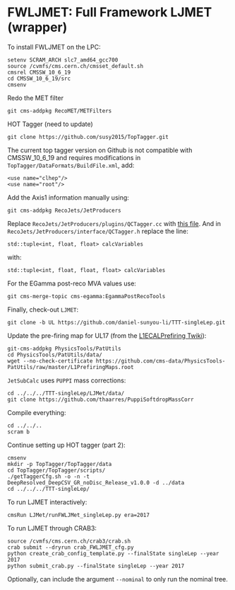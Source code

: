 # FWLJMET: Full Framework LJMET (wrapper)

To install FWLJMET on the LPC:
    
    setenv SCRAM_ARCH slc7_amd64_gcc700
    source /cvmfs/cms.cern.ch/cmsset_default.sh
    cmsrel CMSSW_10_6_19
    cd CMSSW_10_6_19/src
    cmsenv
    
Redo the MET filter
    
    git cms-addpkg RecoMET/METFilters
    
HOT Tagger (need to update)

    git clone https://github.com/susy2015/TopTagger.git
    
The current top tagger version on Github is not compatible with CMSSW_10_6_19 and requires modifications in `TopTagger/DataFormats/BuildFile.xml`, add:

    <use name="clhep"/>
    <use name="root"/>
    
Add the Axis1 information manually using:

    git cms-addpkg RecoJets/JetProducers
    
Replace `RecoJets/JetProducers/plugins/QCTagger.cc` with [this file](https://github.com/jingyuluo/QG_SA/blob/master/QGTagger.cc).  And in `RecoJets/JetProducers/interface/QCTagger.h` replace the line:

    std::tuple<int, float, float> calcVariables
    
with:

    std::tuple<int, float, float, float> calcVariables
    
For the EGamma post-reco MVA values use:

    git cms-merge-topic cms-egamma:EgammaPostRecoTools
    
Finally, check-out `LJMET`:

    git clone -b UL https://github.com/daniel-sunyou-li/TTT-singleLep.git
    
Update the pre-firing map for UL17 (from the [L1ECALPrefiring Twiki](https://twiki.cern.ch/twiki/bin/viewauth/CMS/L1ECALPrefiringWeightRecipe)):

    git-cms-addpkg PhysicsTools/PatUtils
    cd PhysicsTools/PatUtils/data/
    wget --no-check-certificate https://github.com/cms-data/PhysicsTools-PatUtils/raw/master/L1PrefiringMaps.root
    
`JetSubCalc` uses `PUPPI` mass corrections:

    cd ../../../TTT-singleLep/LJMet/data/ 
    git clone https://github.com/thaarres/PuppiSoftdropMassCorr
    
Compile everything:

    cd ../../..
    scram b
    
Continue setting up HOT tagger (part 2):

    cmsenv
    mkdir -p TopTagger/TopTagger/data
    cd TopTagger/TopTagger/scripts/
    ./getTaggerCfg.sh -o -n -t DeepResolved_DeepCSV_GR_noDisc_Release_v1.0.0 -d ../data
    cd ../../../TTT-singleLep/
    
To run LJMET interactively:

    cmsRun LJMet/runFWLJMet_singleLep.py era=2017
    
To run LJMET through CRAB3:

    source /cvmfs/cms.cern.ch/crab3/crab.sh
    crab submit --dryrun crab_FWLJMET_cfg.py
    python create_crab_config_template.py --finalState singleLep --year 2017 
    python submit_crab.py --finalState singleLep --year 2017
    
Optionally, can include the argument `--nominal` to only run the nominal tree.
